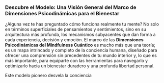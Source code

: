 ### Descubre el Modelo: Una Visión General del Marco de Dimensiones Psicodinámicas para el Bienestar

¿Alguna vez te has preguntado cómo funciona realmente tu mente? No solo en términos superficiales de pensamientos y sentimientos, sino en su arquitectura más profunda, los mecanismos subyacentes que dan forma a cada experiencia, decisión y emoción. El marco de las **Dimensiones Psicodinámicas del Mindfulness Cuántico** es mucho más que una teoría; es un mapa intrincado y completo de la conciencia humana, diseñado para ofrecer una comprensión sin precedentes de tu mundo interior y, lo que es más importante, para equiparte con las herramientas para navegarlo y optimizarlo hacia un bienestar duradero y una profunda libertad personal.

Este modelo pionero desvela la conciencia